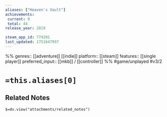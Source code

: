 ```yaml
---
aliases: ["Heaven's Vault"]
achievements:
 current: 0
 total: 44
release_year: 2019

steam_app_id: 774201
last_updated: 1751647997
---
```

%%
genres:: [[adventure]] [[indie]]
platform:: [[steam]]
features:: [[single player]]
preferred_input:: [[mkb]] / [[controller]]
%%
#game/unplayed
#v3/2

# `=this.aliases[0]`
## Related Notes
`$=dv.view("attachments/related_notes")`